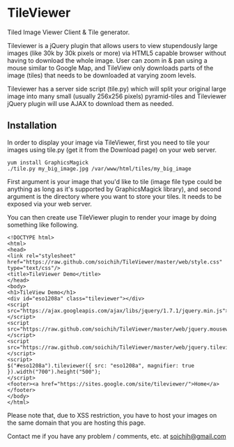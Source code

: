 # TileViewer 

Tiled Image Viewer Client & Tile generator.

Tileviewer is a jQuery plugin that allows users to view stupendously large images (like 30k by 30k pixels or more) via HTML5 capable browser without having to download the whole image. User can zoom in & pan using a mouse similar to Google Map, and TileView only downloads parts of the image (tiles) that needs to be downloaded at varying zoom levels.

Tileviewer has a server side script (tile.py) which will split your original large image into many small (usually 256x256 pixels) pyramid-tiles and Tileviewer jQuery plugin will use AJAX to download them as needed.

## Installation 
In order to display your image via TileViewer, first you need to tile your images using tile.py (get it from the Download page) on your web server.

```
yum install GraphicsMagick 
./tile.py my_big_image.jpg /var/www/html/tiles/my_big_image
```

First argument is your image that you'd like to tile (image file type could be anything as long as it's supported by GraphicsMagick library), and second argument is the directory where you want to store your tiles. It needs to be exposed via your web server.

You can then create use TileViewer plugin to render your image by doing something like following.

```
<!DOCTYPE html>
<html>
<head>
<link rel="stylesheet" href="https://raw.github.com/soichih/TileViewer/master/web/style.css" type="text/css"/>
<title>TileViewer Demo</title>
</head>
<body>
<h1>TileView Demo</h1>
<div id="eso1208a" class="tileviewer"></div>
<script src="https://ajax.googleapis.com/ajax/libs/jquery/1.7.1/jquery.min.js"></script>
<script src="https://raw.github.com/soichih/TileViewer/master/web/jquery.mousewheel.js"></script>
<script src="https://raw.github.com/soichih/TileViewer/master/web/jquery.tileviewer.js"></script>
<script>
$("#eso1208a").tileviewer({ src: "eso1208a", magnifier: true }).width("700").height("500"); 
</script>
<footer><a href="https://sites.google.com/site/tileviewer/">Home</a></footer>
</body>
</html>
```

Please note that, due to XSS restriction, you have to host your images on the same domain that you are hosting this page.

Contact me if you have any problem / comments, etc. at soichih@gmail.com
